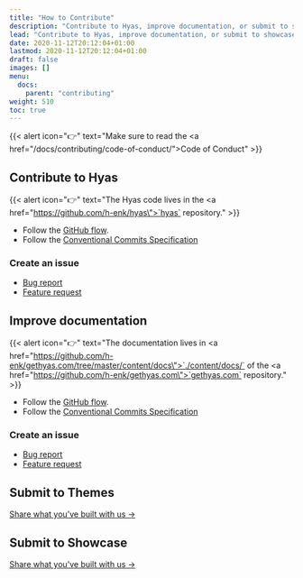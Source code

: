 ```yaml
---
title: "How to Contribute"
description: "Contribute to Hyas, improve documentation, or submit to showcase."
lead: "Contribute to Hyas, improve documentation, or submit to showcase."
date: 2020-11-12T20:12:04+01:00
lastmod: 2020-11-12T20:12:04+01:00
draft: false
images: []
menu:
  docs:
    parent: "contributing"
weight: 510
toc: true
---
```


{{< alert icon="👉" text="Make sure to read the <a href=\"/docs/contributing/code-of-conduct/\">Code of Conduct</a>" >}}

## Contribute to Hyas

{{< alert icon="👉" text="The Hyas code lives in the <a href=\"https://github.com/h-enk/hyas\">`hyas` repository</a>." >}}

- Follow the [GitHub flow](https://guides.github.com/introduction/flow/).
- Follow the [Conventional Commits Specification](https://www.conventionalcommits.org/en/v1.0.0/)

### Create an issue

- [Bug report](https://github.com/h-enk/hyas/issues/new?template=bug-report---.md)
- [Feature request](https://github.com/h-enk/hyas/issues/new?template=feature-request---.md)

## Improve documentation

{{< alert icon="👉" text="The documentation lives in <a href=\"https://github.com/h-enk/gethyas.com/tree/master/content/docs\">`./content/docs/`</a> of the <a href=\"https://github.com/h-enk/gethyas.com\">`gethyas.com` repository</a>." >}}

- Follow the [GitHub flow](https://guides.github.com/introduction/flow/).
- Follow the [Conventional Commits Specification](https://www.conventionalcommits.org/en/v1.0.0/)

### Create an issue

- [Bug report](https://github.com/h-enk/gethyas.com/issues/new?template=bug-report---.md)
- [Feature request](https://github.com/h-enk/gethyas.com/issues/new?template=feature-request---.md)

## Submit to Themes

[Share what you’ve built with us →](https://github.com/h-enk/hyas/discussions?discussions_q=category%3A%22Show+and+tell%22)

## Submit to Showcase

[Share what you’ve built with us →](https://github.com/h-enk/hyas/discussions?discussions_q=category%3A%22Show+and+tell%22)
